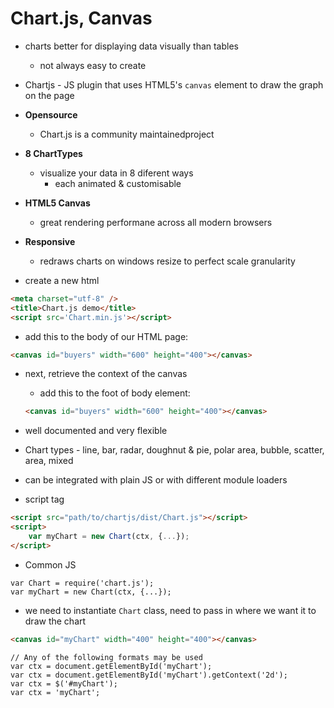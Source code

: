 # Chart.js, Canvas

- charts better for displaying data visually than tables
  - not always easy to create
- Chartjs - JS plugin that uses HTML5's `canvas` element to draw the graph on the page
- **Opensource**
  - Chart.js is a community maintainedproject
- **8 ChartTypes**
  - visualize your data in 8 diferent ways
    - each animated & customisable
- **HTML5 Canvas**
  - great rendering performane across all modern browsers
- **Responsive**
  - redraws charts on windows resize to perfect scale granularity

- create a new html

```HTML
<meta charset="utf-8" />
<title>Chart.js demo</title>
<script src='Chart.min.js'></script>
```

- add this to the body of our HTML page:

```HTML
<canvas id="buyers" width="600" height="400"></canvas>
```

- next, retrieve the context of the canvas
  - add this to the foot of body element:

  ```HTML
  <canvas id="buyers" width="600" height="400"></canvas>
  ```

- well documented and very flexible

- Chart types - line, bar, radar, doughnut & pie, polar area, bubble, scatter, area, mixed
- can be integrated with plain JS or with different module loaders
- script tag

```HTML
<script src="path/to/chartjs/dist/Chart.js"></script>
<script>
    var myChart = new Chart(ctx, {...});
</script>
```

- Common JS

```JS
var Chart = require('chart.js');
var myChart = new Chart(ctx, {...});
```

- we need to instantiate `Chart` class, need to pass in where we want it to draw the chart

```HTML
<canvas id="myChart" width="400" height="400"></canvas>
```

```JS
// Any of the following formats may be used
var ctx = document.getElementById('myChart');
var ctx = document.getElementById('myChart').getContext('2d');
var ctx = $('#myChart');
var ctx = 'myChart';
```
